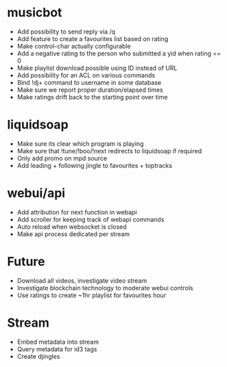 # musicbot
- Add possibility to send reply via /q
- Add feature to create a favourites list based on rating
- Make control-char actually configurable
- Add a negative rating to the person who submitted a yid when rating == 0
- Make playlist download possible using ID instead of URL
- Add possibility for an ACL on various commands
- Bind !dj+ command to username in some database
- Make sure we report proper duration/elapsed times
- Make ratings drift back to the starting point over time

# liquidsoap
- Make sure its clear which program is playing
- Make sure that !tune/!boo/!next redirects to liquidsoap if required
- Only add promo on mpd source
- Add leading + following jingle to favourites + toptracks

# webui/api
- Add attribution for next function in webapi
- Add scroller for keeping track of webapi commands
- Auto reload when websocket is closed
- Make api process dedicated per stream

# Future
- Download all videos, investigate video stream
- Investigate blockchain technology to moderate webui controls
- Use ratings to create ~1hr playlist for favourites hour

# Stream
- Embed metadata into stream
- Query metadata for id3 tags
- Create djingles
